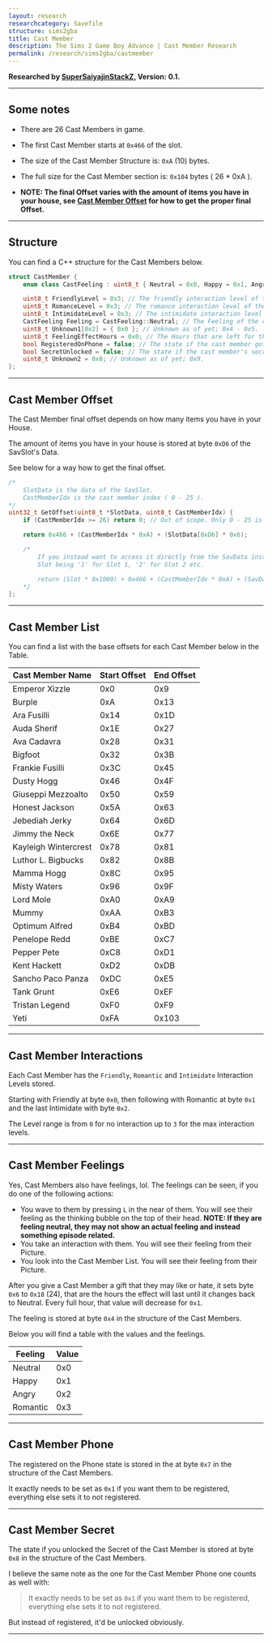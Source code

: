 ```yaml
---
layout: research
researchcategory: Savefile
structure: sims2gba
title: Cast Member
description: The Sims 2 Game Boy Advance | Cast Member Research
permalink: /research/sims2gba/castmember
---
```


**Researched by [SuperSaiyajinStackZ](https://github.com/SuperSaiyajinStackZ), Version: 0.1.**
<hr>


## Some notes
- There are 26 Cast Members in game.
- The first Cast Member starts at `0x466` of the slot.
- The size of the Cast Member Structure is: `0xA` (10) bytes.
- The full size for the Cast Member section is: `0x104` bytes ( 26 * 0xA ).

- **NOTE: The final Offset varies with the amount of items you have in your house, see [Cast Member Offset](#cast-member-offset) for how to get the proper final Offset.**
<hr>


## Structure
You can find a C++ structure for the Cast Members below.

```cpp
struct CastMember {
	enum class CastFeeling : uint8_t { Neutral = 0x0, Happy = 0x1, Angry = 0x2, Romantic = 0x3 }; // To make the feeling stuff more clear, to what value what feeling is.

	uint8_t FriendlyLevel = 0x3; // The friendly interaction level of the cast member; 0 - 3 is valid; 0x0.
	uint8_t RomanceLevel = 0x3; // The romance interaction level of the cast member; 0 - 3 is valid; 0x1.
	uint8_t IntimidateLevel = 0x3; // The intimidate interaction level of the cast member; 0 - 3 is valid; 0x2.
	CastFeeling Feeling = CastFeeling::Neutral; // The Feeling of the cast member; See the enum class above for what value is for which feeling; 0x3.
	uint8_t Unknown1[0x2] = { 0x0 }; // Unknown as of yet; 0x4 - 0x5.
	uint8_t FeelingEffectHours = 0x0; // The Hours that are left for the feeling effect; 0x6.
	bool RegisteredOnPhone = false; // The state if the cast member got registered on your phone; 0x7.
	bool SecretUnlocked = false; // The state if the cast member's secret has been unlocked; 0x8.
	uint8_t Unknown2 = 0x0; // Unknown as of yet; 0x9.
};
```
<hr>


## Cast Member Offset
The Cast Member final offset depends on how many items you have in your House.

The amount of items you have in your house is stored at byte `0xD6` of the SavSlot's Data.

See below for a way how to get the final offset.

```cpp
/*
	SlotData is the data of the SavSlot.
	CastMemberIdx is the cast member index ( 0 - 25 ).
*/
uint32_t GetOffset(uint8_t *SlotData, uint8_t CastMemberIdx) {
	if (CastMemberIdx >= 26) return 0; // Out of scope. Only 0 - 25 is valid.

	return 0x466 + (CastMemberIdx * 0xA) + (SlotData[0xD6] * 0x6);

	/*
		If you instead want to access it directly from the SavData instead of the SlotData, rework it like this:
		Slot being '1' for Slot 1, '2' for Slot 2 etc.

		return (Slot * 0x1000) + 0x466 + (CastMemberIdx * 0xA) + (SavData[(Slot * 0x1000) + 0xD6] * 0x6);
	*/
};
```
<hr>


## Cast Member List
You can find a list with the base offsets for each Cast Member below in the Table.

| Cast Member Name     | Start Offset  | End Offset  |
| -------------------- | ------------- | ----------- |
| Emperor Xizzle       | 0x0           | 0x9         |
| Burple               | 0xA           | 0x13        |
| Ara Fusilli          | 0x14          | 0x1D        |
| Auda Sherif          | 0x1E          | 0x27        |
| Ava Cadavra          | 0x28          | 0x31        |
| Bigfoot              | 0x32          | 0x3B        |
| Frankie Fusilli      | 0x3C          | 0x45        |
| Dusty Hogg           | 0x46          | 0x4F        |
| Giuseppi Mezzoalto   | 0x50          | 0x59        |
| Honest Jackson       | 0x5A          | 0x63        |
| Jebediah Jerky       | 0x64          | 0x6D        |
| Jimmy the Neck       | 0x6E          | 0x77        |
| Kayleigh Wintercrest | 0x78          | 0x81        |
| Luthor L. Bigbucks   | 0x82          | 0x8B        |
| Mamma Hogg           | 0x8C          | 0x95        |
| Misty Waters         | 0x96          | 0x9F        |
| Lord Mole            | 0xA0          | 0xA9        |
| Mummy                | 0xAA          | 0xB3        |
| Optimum Alfred       | 0xB4          | 0xBD        |
| Penelope Redd        | 0xBE          | 0xC7        |
| Pepper Pete          | 0xC8          | 0xD1        |
| Kent Hackett         | 0xD2          | 0xDB        |
| Sancho Paco Panza    | 0xDC          | 0xE5        |
| Tank Grunt           | 0xE6          | 0xEF        |
| Tristan Legend       | 0xF0          | 0xF9        |
| Yeti                 | 0xFA          | 0x103       |

<hr>


## Cast Member Interactions
Each Cast Member has the `Friendly`, `Romantic` and `Intimidate` Interaction Levels stored.

Starting with Friendly at byte `0x0`, then following with Romantic at byte `0x1` and the last Intimidate with byte `0x2`.

The Level range is from `0` for no interaction up to `3` for the max interaction levels.
<hr>


## Cast Member Feelings
Yes, Cast Members also have feelings, lol. The feelings can be seen, if you do one of the following actions:

- You wave to them by pressing `L` in the near of them. You will see their feeling as the thinking bubble on the top of their head. **NOTE: If they are feeling neutral, they may not show an actual feeling and instead something episode related.**
- You take an interaction with them. You will see their feeling from their Picture.
- You look into the Cast Member List. You will see their feeling from their Picture.

After you give a Cast Member a gift that they may like or hate, it sets byte `0x6` to `0x18` (24), that are the hours the effect will last until it changes back to Neutral. Every full hour, that value will decrease for `0x1`.

The feeling is stored at byte `0x4` in the structure of the Cast Members.

Below you will find a table with the values and the feelings.

| Feeling  | Value |
| -------- | ----- |
| Neutral  | 0x0   |
| Happy    | 0x1   |
| Angry    | 0x2   |
| Romantic | 0x3   |

<hr>


## Cast Member Phone
The registered on the Phone state is stored in the at byte `0x7` in the structure of the Cast Members.

It exactly needs to be set as `0x1` if you want them to be registered, everything else sets it to not registered.
<hr>


## Cast Member Secret
The state if you unlocked the Secret of the Cast Member is stored at byte `0x8` in the structure of the Cast Members.

I believe the same note as the one for the Cast Member Phone one counts as well with:

> It exactly needs to be set as `0x1` if you want them to be registered, everything else sets it to not registered.

But instead of registered, it'd be unlocked obviously.
<hr>
